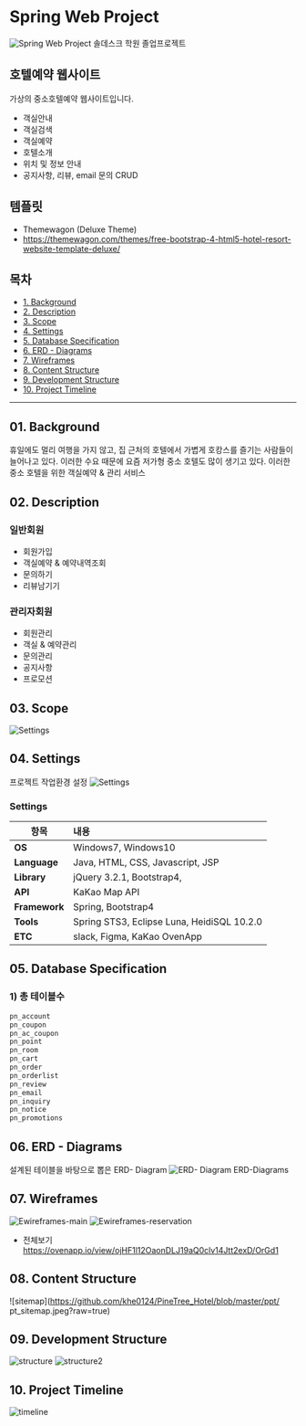 # Spring Web Project
![Spring Web Project](https://github.com/khe0124/PineTree_Hotel/blob/master/ppt/main.JPG?raw=true)
솔데스크 학원 졸업프로젝트

## 호텔예약 웹사이트
가상의 중소호텔예약 웹사이트입니다.
- 객실안내
- 객실검색
- 객실예약
- 호텔소개
- 위치 및 정보 안내
- 공지사항, 리뷰, email 문의 CRUD

## 템플릿
- Themewagon (Deluxe Theme)
- https://themewagon.com/themes/free-bootstrap-4-html5-hotel-resort-website-template-deluxe/


## 목차
- <a href="#01-background">1. Background</a>
- <a href="#02-description">2. Description</a>
- <a href="#03-scope">3. Scope</a>
- <a href="#04-settings">4. Settings</a>
- <a href="#05-database-specification">5. Database Specification</a>
- <a href="#06-erd---diagrams">6. ERD - Diagrams</a>
- <a href="#07-wireframes">7. Wireframes</a>
- <a href="#08-content-structure">8. Content Structure</a>
- <a href="#09-development-structure">9. Development Structure</a>
- <a href="#10-project-timeline">10. Project Timeline</a>

<hr>

## 01. Background
휴일에도 멀리 여행을 가지 않고, 집 근처의 호텔에서 
가볍게 호캉스를 즐기는 사람들이 늘어나고 있다. 
이러한 수요 때문에 요즘 저가형 중소 호텔도 많이 생기고 있다.
이러한 중소 호텔을 위한 객실예약 & 관리 서비스

## 02. Description
### 일반회원 
- 회원가입
- 객실예약 & 예약내역조회
- 문의하기
- 리뷰남기기

### 관리자회원
- 회원관리
- 객실 & 예약관리
- 문의관리
- 공지사항
- 프로모션

## 03. Scope
![Settings](https://github.com/khe0124/PineTree_Hotel/blob/master/ppt/pt_scope.jpeg?raw=true)

## 04. Settings
프로젝트 작업환경 설정
![Settings](https://github.com/khe0124/PineTree_Hotel/blob/master/ppt/settings.JPG?raw=true)

### Settings
항목 | 내용
---|:---
**OS** | Windows7, Windows10 | 
**Language** | Java, HTML, CSS, Javascript, JSP |
**Library** | jQuery 3.2.1, Bootstrap4,  |
**API** | KaKao Map API |
**Framework** | Spring, Bootstrap4 |
**Tools** | Spring STS3, Eclipse Luna, HeidiSQL 10.2.0 |
**ETC** | slack, Figma, KaKao OvenApp |

## 05. Database Specification
### 1) 총 테이블수
```sql
pn_account
pn_coupon
pn_ac_coupon
pn_point
pn_room
pn_cart
pn_order
pn_orderlist
pn_review
pn_email
pn_inquiry
pn_notice
pn_promotions
```
## 06. ERD - Diagrams
설계된 테이블을 바탕으로 뽑은 ERD- Diagram
![ERD- Diagram](https://github.com/khe0124/PineTree_Hotel/blob/master/ppt/erd.JPG?raw=true)
ERD-Diagrams
## 07. Wireframes
![Ewireframes-main](https://github.com/khe0124/PineTree_Hotel/blob/master/ppt/pt_main.png?raw=true)
![Ewireframes-reservation](https://github.com/khe0124/PineTree_Hotel/blob/master/ppt/pt_reservation.png?raw=true)
- 전체보기
https://ovenapp.io/view/ojHF1l12OaonDLJ19aQ0clv14Jtt2exD/OrGd1

## 08. Content Structure
![sitemap](https://github.com/khe0124/PineTree_Hotel/blob/master/ppt/	pt_sitemap.jpeg?raw=true)
## 09. Development Structure
![structure](https://github.com/khe0124/PineTree_Hotel/blob/master/ppt/pt_structure1.jpeg?raw=true)
![structure2](https://github.com/khe0124/PineTree_Hotel/blob/master/ppt/pt_structure2.jpeg?raw=true)
## 10. Project Timeline
![timeline](https://github.com/khe0124/PineTree_Hotel/blob/master/ppt/pt_timeline.jpeg?raw=true)
 <br>
